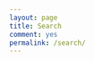 ```yaml
---
layout: page
title: Search
comment: yes
permalink: /search/
---
```


<script async src="https://cse.google.com/cse.js?cx=015894043889458870483:kxtgjslekps"></script>
<div class="gcse-search"></div>
